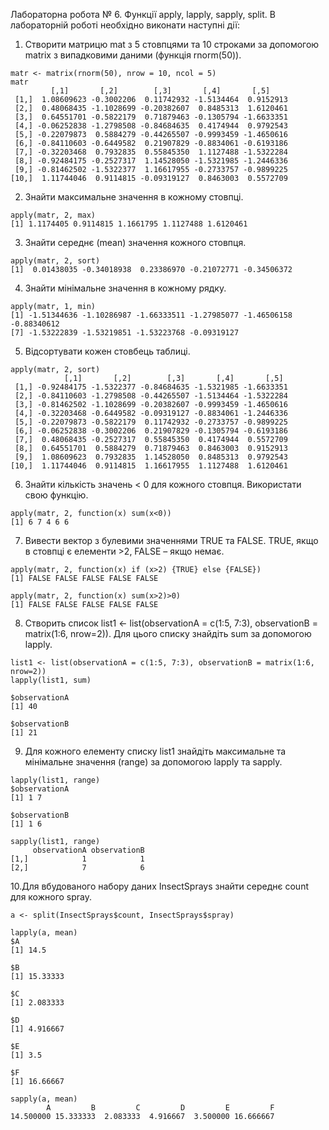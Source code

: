 Лабораторна робота № 6. Функції apply, lapply, sapply, split.
В лабораторній роботі необхідно виконати наступні дії:
 
  1. Створити матрицю mat з 5 стовпцями та 10 строками за допомогою
matrix з випадковими даними (функція rnorm(50)).
```{r}
matr <- matrix(rnorm(50), nrow = 10, ncol = 5)
matr
         [,1]       [,2]        [,3]       [,4]       [,5]
 [1,]  1.08609623 -0.3002206  0.11742932 -1.5134464  0.9152913
 [2,]  0.48068435 -1.1028699 -0.20382607  0.8485313  1.6120461
 [3,]  0.64551701 -0.5822179  0.71879463 -0.1305794 -1.6633351
 [4,] -0.06252838 -1.2798508 -0.84684635  0.4174944  0.9792543
 [5,] -0.22079873  0.5884279 -0.44265507 -0.9993459 -1.4650616
 [6,] -0.84110603 -0.6449582  0.21907829 -0.8834061 -0.6193186
 [7,] -0.32203468  0.7932835  0.55845350  1.1127488 -1.5322284
 [8,] -0.92484175 -0.2527317  1.14528050 -1.5321985 -1.2446336
 [9,] -0.81462502 -1.5322377  1.16617955 -0.2733757 -0.9899225
[10,]  1.11744046  0.9114815 -0.09319127  0.8463003  0.5572709
```

2. Знайти максимальне значення в кожному стовпці.
```{r}
apply(matr, 2, max)
[1] 1.1174405 0.9114815 1.1661795 1.1127488 1.6120461
```

3. Знайти середнє (mean) значення кожного стовпця.
```{r}
apply(matr, 2, sort)
[1]  0.01438035 -0.34018938  0.23386970 -0.21072771 -0.34506372
```

4. Знайти мінімальне значення в кожному рядку.
```{r}
apply(matr, 1, min)
[1] -1.51344636 -1.10286987 -1.66333511 -1.27985077 -1.46506158 -0.88340612
[7] -1.53222839 -1.53219851 -1.53223768 -0.09319127
```

5. Відсортувати кожен стовбець таблиці.
```{r}
apply(matr, 2, sort)
            [,1]       [,2]        [,3]       [,4]       [,5]
 [1,] -0.92484175 -1.5322377 -0.84684635 -1.5321985 -1.6633351
 [2,] -0.84110603 -1.2798508 -0.44265507 -1.5134464 -1.5322284
 [3,] -0.81462502 -1.1028699 -0.20382607 -0.9993459 -1.4650616
 [4,] -0.32203468 -0.6449582 -0.09319127 -0.8834061 -1.2446336
 [5,] -0.22079873 -0.5822179  0.11742932 -0.2733757 -0.9899225
 [6,] -0.06252838 -0.3002206  0.21907829 -0.1305794 -0.6193186
 [7,]  0.48068435 -0.2527317  0.55845350  0.4174944  0.5572709
 [8,]  0.64551701  0.5884279  0.71879463  0.8463003  0.9152913
 [9,]  1.08609623  0.7932835  1.14528050  0.8485313  0.9792543
[10,]  1.11744046  0.9114815  1.16617955  1.1127488  1.6120461
```

6. Знайти кількість значень < 0 для кожного стовпця. Використати свою
функцію.
```{r}
apply(matr, 2, function(x) sum(x<0))
[1] 6 7 4 6 6

```

7. Вивести вектор з булевими значеннями TRUE та FALSE. TRUE, якщо в
стовпці є елементи >2, FALSE – якщо немає.
```{r}
apply(matr, 2, function(x) if (x>2) {TRUE} else {FALSE})
[1] FALSE FALSE FALSE FALSE FALSE

apply(matr, 2, function(x) sum(x>2)>0)
[1] FALSE FALSE FALSE FALSE FALSE

```

8. Створить список list1 <- list(observationA = c(1:5, 7:3), observationB =
matrix(1:6, nrow=2)). Для цього списку знайдіть sum за допомогою lapply.
```{r}
list1 <- list(observationA = c(1:5, 7:3), observationB = matrix(1:6, nrow=2))
lapply(list1, sum)

$observationA
[1] 40

$observationB
[1] 21

```

9. Для кожного елементу списку list1 знайдіть максимальне та мінімальне
значення (range) за допомогою lapply та sapply.
```{r}
lapply(list1, range)
$observationA
[1] 1 7

$observationB
[1] 1 6

sapply(list1, range)
     observationA observationB
[1,]            1            1
[2,]            7            6

```


10.Для вбудованого набору даних InsectSprays знайти середнє count для
кожного spray.
```{r}
a <- split(InsectSprays$count, InsectSprays$spray)

lapply(a, mean)
$A
[1] 14.5

$B
[1] 15.33333

$C
[1] 2.083333

$D
[1] 4.916667

$E
[1] 3.5

$F
[1] 16.66667

sapply(a, mean)
        A         B         C         D         E         F 
14.500000 15.333333  2.083333  4.916667  3.500000 16.666667 
```

